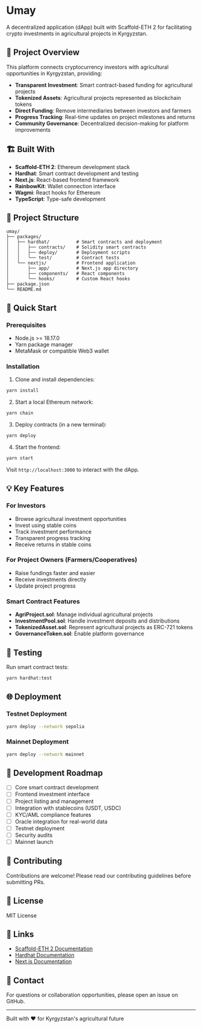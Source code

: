 # Umay

A decentralized application (dApp) built with Scaffold-ETH 2 for facilitating crypto investments in agricultural projects in Kyrgyzstan.

## 🌾 Project Overview

This platform connects cryptocurrency investors with agricultural opportunities in Kyrgyzstan, providing:

- **Transparent Investment**: Smart contract-based funding for agricultural projects
- **Tokenized Assets**: Agricultural projects represented as blockchain tokens
- **Direct Funding**: Remove intermediaries between investors and farmers
- **Progress Tracking**: Real-time updates on project milestones and returns
- **Community Governance**: Decentralized decision-making for platform improvements

## 🏗 Built With

- **Scaffold-ETH 2**: Ethereum development stack
- **Hardhat**: Smart contract development and testing
- **Next.js**: React-based frontend framework
- **RainbowKit**: Wallet connection interface
- **Wagmi**: React hooks for Ethereum
- **TypeScript**: Type-safe development

## 📁 Project Structure

```
umay/
├── packages/
│   ├── hardhat/          # Smart contracts and deployment
│   │   ├── contracts/    # Solidity smart contracts
│   │   ├── deploy/       # Deployment scripts
│   │   └── test/         # Contract tests
│   └── nextjs/           # Frontend application
│       ├── app/          # Next.js app directory
│       ├── components/   # React components
│       └── hooks/        # Custom React hooks
├── package.json
└── README.md
```

## 🚀 Quick Start

### Prerequisites

- Node.js >= 18.17.0
- Yarn package manager
- MetaMask or compatible Web3 wallet

### Installation

1. Clone and install dependencies:
```bash
yarn install
```

2. Start a local Ethereum network:
```bash
yarn chain
```

3. Deploy contracts (in a new terminal):
```bash
yarn deploy
```

4. Start the frontend:
```bash
yarn start
```

Visit `http://localhost:3000` to interact with the dApp.

## 💡 Key Features

### For Investors
- Browse agricultural investment opportunities
- Invest using stable coins
- Track investment performance
- Transparent progress tracking
- Receive returns in stable coins

### For Project Owners (Farmers/Cooperatives)
- Raise fundings faster and easier
- Receive investments directly
- Update project progress

### Smart Contract Features
- **AgriProject.sol**: Manage individual agricultural projects
- **InvestmentPool.sol**: Handle investment deposits and distributions
- **TokenizedAsset.sol**: Represent agricultural projects as ERC-721 tokens
- **GovernanceToken.sol**: Enable platform governance

## 🧪 Testing

Run smart contract tests:
```bash
yarn hardhat:test
```

## 🌐 Deployment

### Testnet Deployment
```bash
yarn deploy --network sepolia
```

### Mainnet Deployment
```bash
yarn deploy --network mainnet
```

## 📝 Development Roadmap

- [ ] Core smart contract development
- [ ] Frontend investment interface
- [ ] Project listing and management
- [ ] Integration with stablecoins (USDT, USDC)
- [ ] KYC/AML compliance features
- [ ] Oracle integration for real-world data
- [ ] Testnet deployment
- [ ] Security audits
- [ ] Mainnet launch

## 🤝 Contributing

Contributions are welcome! Please read our contributing guidelines before submitting PRs.

## 📄 License

MIT License

## 🔗 Links

- [Scaffold-ETH 2 Documentation](https://docs.scaffoldeth.io)
- [Hardhat Documentation](https://hardhat.org/docs)
- [Next.js Documentation](https://nextjs.org/docs)

## 📧 Contact

For questions or collaboration opportunities, please open an issue on GitHub.

---

Built with ❤️ for Kyrgyzstan's agricultural future
